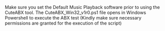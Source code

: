 Make sure you set the Default Music Playback software prior to using the CuteABX tool.
The CuteABX_Win32_v1r0.ps1 file opens in Windows Powershell to execute the ABX test (Kindly make sure necessary permissions are granted for the execution of the script)
